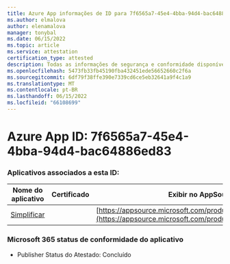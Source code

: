 ```yaml
---
title: Azure App informações de ID para 7f6565a7-45e4-4bba-94d4-bac64886ed83
ms.author: elmalova
author: elenamalova
manager: tonybal
ms.date: 06/15/2022
ms.topic: article
ms.service: attestation
certification_type: attested
description: Todas as informações de segurança e conformidade disponíveis para 7f6565a7-45e4-4bba-94d4-bac64886ed83.
ms.openlocfilehash: 5473fb33fb45190fba432451ede56652660c2f6a
ms.sourcegitcommit: 6df79f38ffe390e7339cd6ce5eb32641a9f4c1a9
ms.translationtype: MT
ms.contentlocale: pt-BR
ms.lasthandoff: 06/15/2022
ms.locfileid: "66108699"
---
```

# <a name="azure-app-id-7f6565a7-45e4-4bba-94d4-bac64886ed83"></a>Azure App ID: 7f6565a7-45e4-4bba-94d4-bac64886ed83


### <a name="apps-associated-with-this-id"></a>Aplicativos associados a esta ID:
| **Nome do aplicativo** | **Certificado** | **Exibir no AppSource** |
|--------------|---------------|-----------------------|
| [Simplificar](../forward/WA200004100.md) |  | [https://appsource.microsoft.com/product/office/WA200004100](https://appsource.microsoft.com/product/office/WA200004100) |

### <a name="microsoft-365-app-compliance-status"></a>Microsoft 365 status de conformidade do aplicativo
- Publisher Status do Atestado: Concluído
